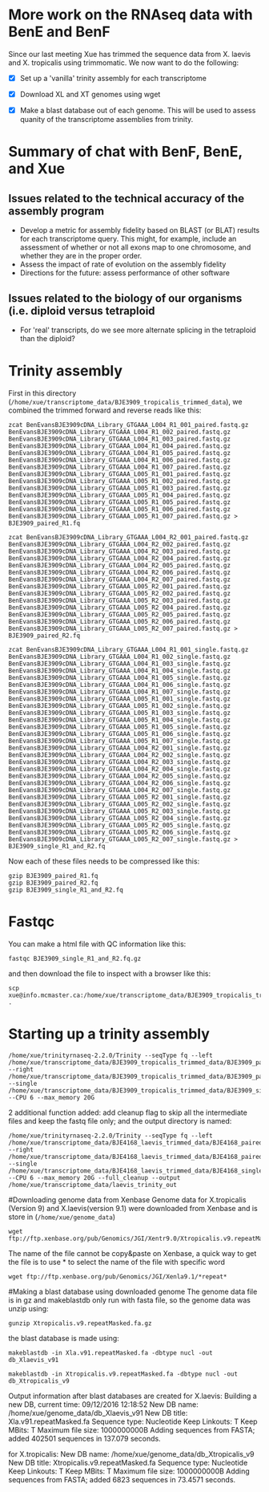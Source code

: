 # More work on the RNAseq data with BenE and BenF

Since our last meeting Xue has trimmed the sequence data from X. laevis and X. tropicalis using trimmomatic.  We now want to do the following:
- [x] Set up a 'vanilla' trinity assembly for each transcriptome
- [x] Download XL and XT genomes using wget
- [x] Make a blast database out of each genome.  This will be used to assess quanity of the transcriptome assemblies from trinity.


# Summary of chat with BenF, BenE, and Xue

## Issues related to the technical accuracy of the assembly program
* Develop a metric for assembly fidelity based on BLAST (or BLAT) results for each transcriptome query.  This might, for example, include an assessment of whether or not all exons map to one chromosome, and whether they are in the proper order.
* Assess the impact of rate of evolution on the assembly fidelity
* Directions for the future: assess performance of other software

## Issues related to the biology of our organisms (i.e. diploid versus tetraploid
* For 'real' transcripts, do we see more alternate splicing in the tetraploid than the diploid?

# Trinity assembly

First in this directory (`/home/xue/transcriptome_data/BJE3909_tropicalis_trimmed_data`), we combined the trimmed forward and reverse reads like this:
```
zcat BenEvansBJE3909cDNA_Library_GTGAAA_L004_R1_001_paired.fastq.gz BenEvansBJE3909cDNA_Library_GTGAAA_L004_R1_002_paired.fastq.gz BenEvansBJE3909cDNA_Library_GTGAAA_L004_R1_003_paired.fastq.gz BenEvansBJE3909cDNA_Library_GTGAAA_L004_R1_004_paired.fastq.gz BenEvansBJE3909cDNA_Library_GTGAAA_L004_R1_005_paired.fastq.gz BenEvansBJE3909cDNA_Library_GTGAAA_L004_R1_006_paired.fastq.gz BenEvansBJE3909cDNA_Library_GTGAAA_L004_R1_007_paired.fastq.gz BenEvansBJE3909cDNA_Library_GTGAAA_L005_R1_001_paired.fastq.gz BenEvansBJE3909cDNA_Library_GTGAAA_L005_R1_002_paired.fastq.gz BenEvansBJE3909cDNA_Library_GTGAAA_L005_R1_003_paired.fastq.gz BenEvansBJE3909cDNA_Library_GTGAAA_L005_R1_004_paired.fastq.gz BenEvansBJE3909cDNA_Library_GTGAAA_L005_R1_005_paired.fastq.gz BenEvansBJE3909cDNA_Library_GTGAAA_L005_R1_006_paired.fastq.gz BenEvansBJE3909cDNA_Library_GTGAAA_L005_R1_007_paired.fastq.gz > BJE3909_paired_R1.fq
```
```
zcat BenEvansBJE3909cDNA_Library_GTGAAA_L004_R2_001_paired.fastq.gz BenEvansBJE3909cDNA_Library_GTGAAA_L004_R2_002_paired.fastq.gz BenEvansBJE3909cDNA_Library_GTGAAA_L004_R2_003_paired.fastq.gz BenEvansBJE3909cDNA_Library_GTGAAA_L004_R2_004_paired.fastq.gz BenEvansBJE3909cDNA_Library_GTGAAA_L004_R2_005_paired.fastq.gz BenEvansBJE3909cDNA_Library_GTGAAA_L004_R2_006_paired.fastq.gz BenEvansBJE3909cDNA_Library_GTGAAA_L004_R2_007_paired.fastq.gz BenEvansBJE3909cDNA_Library_GTGAAA_L005_R2_001_paired.fastq.gz BenEvansBJE3909cDNA_Library_GTGAAA_L005_R2_002_paired.fastq.gz BenEvansBJE3909cDNA_Library_GTGAAA_L005_R2_003_paired.fastq.gz BenEvansBJE3909cDNA_Library_GTGAAA_L005_R2_004_paired.fastq.gz BenEvansBJE3909cDNA_Library_GTGAAA_L005_R2_005_paired.fastq.gz BenEvansBJE3909cDNA_Library_GTGAAA_L005_R2_006_paired.fastq.gz BenEvansBJE3909cDNA_Library_GTGAAA_L005_R2_007_paired.fastq.gz > BJE3909_paired_R2.fq
```

```
zcat BenEvansBJE3909cDNA_Library_GTGAAA_L004_R1_001_single.fastq.gz BenEvansBJE3909cDNA_Library_GTGAAA_L004_R1_002_single.fastq.gz BenEvansBJE3909cDNA_Library_GTGAAA_L004_R1_003_single.fastq.gz BenEvansBJE3909cDNA_Library_GTGAAA_L004_R1_004_single.fastq.gz BenEvansBJE3909cDNA_Library_GTGAAA_L004_R1_005_single.fastq.gz BenEvansBJE3909cDNA_Library_GTGAAA_L004_R1_006_single.fastq.gz BenEvansBJE3909cDNA_Library_GTGAAA_L004_R1_007_single.fastq.gz BenEvansBJE3909cDNA_Library_GTGAAA_L005_R1_001_single.fastq.gz BenEvansBJE3909cDNA_Library_GTGAAA_L005_R1_002_single.fastq.gz BenEvansBJE3909cDNA_Library_GTGAAA_L005_R1_003_single.fastq.gz BenEvansBJE3909cDNA_Library_GTGAAA_L005_R1_004_single.fastq.gz BenEvansBJE3909cDNA_Library_GTGAAA_L005_R1_005_single.fastq.gz BenEvansBJE3909cDNA_Library_GTGAAA_L005_R1_006_single.fastq.gz BenEvansBJE3909cDNA_Library_GTGAAA_L005_R1_007_single.fastq.gz  BenEvansBJE3909cDNA_Library_GTGAAA_L004_R2_001_single.fastq.gz BenEvansBJE3909cDNA_Library_GTGAAA_L004_R2_002_single.fastq.gz BenEvansBJE3909cDNA_Library_GTGAAA_L004_R2_003_single.fastq.gz BenEvansBJE3909cDNA_Library_GTGAAA_L004_R2_004_single.fastq.gz BenEvansBJE3909cDNA_Library_GTGAAA_L004_R2_005_single.fastq.gz BenEvansBJE3909cDNA_Library_GTGAAA_L004_R2_006_single.fastq.gz BenEvansBJE3909cDNA_Library_GTGAAA_L004_R2_007_single.fastq.gz BenEvansBJE3909cDNA_Library_GTGAAA_L005_R2_001_single.fastq.gz BenEvansBJE3909cDNA_Library_GTGAAA_L005_R2_002_single.fastq.gz BenEvansBJE3909cDNA_Library_GTGAAA_L005_R2_003_single.fastq.gz BenEvansBJE3909cDNA_Library_GTGAAA_L005_R2_004_single.fastq.gz BenEvansBJE3909cDNA_Library_GTGAAA_L005_R2_005_single.fastq.gz BenEvansBJE3909cDNA_Library_GTGAAA_L005_R2_006_single.fastq.gz BenEvansBJE3909cDNA_Library_GTGAAA_L005_R2_007_single.fastq.gz > BJE3909_single_R1_and_R2.fq
```

Now each of these files needs to be compressed like this:
```
gzip BJE3909_paired_R1.fq
gzip BJE3909_paired_R2.fq
gzip BJE3909_single_R1_and_R2.fq
```

# Fastqc

You can make a html file with QC information like this:

```
fastqc BJE3909_single_R1_and_R2.fq.gz
```

and then download the file to inspect with a browser like this:

```
scp xue@info.mcmaster.ca:/home/xue/transcriptome_data/BJE3909_tropicalis_trimmed_data/BJE3909_single_R1_and_R2_fastqc.html .
```


# Starting up a trinity assembly

```
/home/xue/trinityrnaseq-2.2.0/Trinity --seqType fq --left /home/xue/transcriptome_data/BJE3909_tropicalis_trimmed_data/BJE3909_paired_R1.fq.gz --right /home/xue/transcriptome_data/BJE3909_tropicalis_trimmed_data/BJE3909_paired_R2.fq.gz --single /home/xue/transcriptome_data/BJE3909_tropicalis_trimmed_data/BJE3909_single_R1_and_R2.fq.gz --CPU 6 --max_memory 20G
```
2 additional function added: add cleanup flag to skip all the intermediate files and keep the fastq file only; and the output directory is named:
```
/home/xue/trinityrnaseq-2.2.0/Trinity --seqType fq --left /home/xue/transcriptome_data/BJE4168_laevis_trimmed_data/BJE4168_paired_R1.fq.gz --right /home/xue/transcriptome_data/BJE4168_laevis_trimmed_data/BJE4168_paired_R2.fq.gz --single /home/xue/transcriptome_data/BJE4168_laevis_trimmed_data/BJE4168_single_R1_and_R2.fq.gz --CPU 6 --max_memory 20G --full_cleanup --output /home/xue/transcriptome_data/laevis_trinity_out 
```
#Downloading genome data from Xenbase
Genome data for X.tropicalis (Version 9) and X.laevis(version 9.1) were downloaded from Xenbase and is store in (`/home/xue/genome_data`)
```
wget ftp://ftp.xenbase.org/pub/Genomics/JGI/Xentr9.0/Xtropicalis.v9.repeatMasked.fa.gz
```
The name of the file cannot be copy&paste on Xenbase, a quick way to get the file is to use * to select the name of the file with specific word
```
wget ftp://ftp.xenbase.org/pub/Genomics/JGI/Xenla9.1/*repeat*
```
#Making a blast database using downloaded genome
The genome data file is in gz and makeblastdb only run with fasta file, so the genome data was unzip using:
```
gunzip Xtropicalis.v9.repeatMasked.fa.gz
```
the blast database is made using:
```
makeblastdb -in Xla.v91.repeatMasked.fa -dbtype nucl -out db_Xlaevis_v91
```
```
makeblastdb -in Xtropicalis.v9.repeatMasked.fa -dbtype nucl -out db_Xtropicalis_v9
```
Output information after blast databases are created 
for X.laevis:
Building a new DB, current time: 09/12/2016 12:18:52
New DB name:   /home/xue/genome_data/db_Xlaevis_v91
New DB title:  Xla.v91.repeatMasked.fa
Sequence type: Nucleotide
Keep Linkouts: T
Keep MBits: T
Maximum file size: 1000000000B
Adding sequences from FASTA; added 402501 sequences in 137.079 seconds.

for X.tropicalis:
New DB name:   /home/xue/genome_data/db_Xtropicalis_v9
New DB title:  Xtropicalis.v9.repeatMasked.fa
Sequence type: Nucleotide
Keep Linkouts: T
Keep MBits: T
Maximum file size: 1000000000B
Adding sequences from FASTA; added 6823 sequences in 73.4571 seconds.
